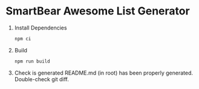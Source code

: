 # SmartBear Awesome List Generator

1. Install Dependencies

    ```sh
    npm ci
    ```

1. Build

    ```sh
    npm run build
    ```

1. Check is generated README.md (in root) has been properly generated. Double-check git diff.

